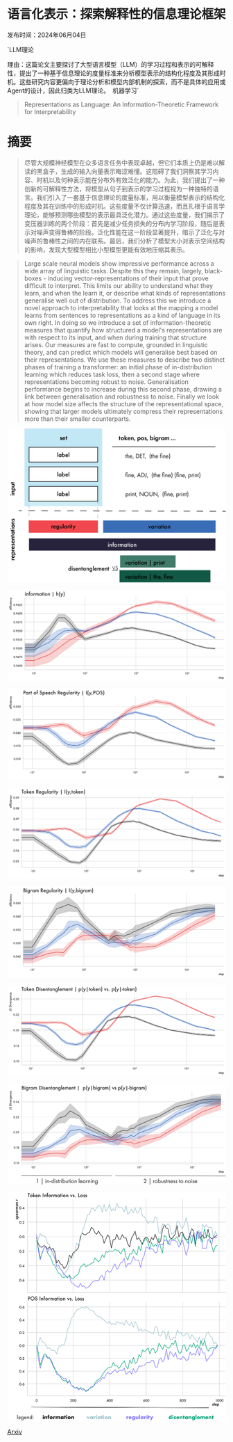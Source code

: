 # 语言化表示：探索解释性的信息理论框架

发布时间：2024年06月04日

`LLM理论

理由：这篇论文主要探讨了大型语言模型（LLM）的学习过程和表示的可解释性，提出了一种基于信息理论的度量标准来分析模型表示的结构化程度及其形成时机。这些研究内容更偏向于理论分析和模型内部机制的探索，而不是具体的应用或Agent的设计，因此归类为LLM理论。` `机器学习`

> Representations as Language: An Information-Theoretic Framework for Interpretability

# 摘要

> 尽管大规模神经模型在众多语言任务中表现卓越，但它们本质上仍是难以解读的黑盒子，生成的输入向量表示晦涩难懂。这阻碍了我们洞察其学习内容、时机以及何种表示能在分布外有效泛化的能力。为此，我们提出了一种创新的可解释性方法，将模型从句子到表示的学习过程视为一种独特的语言。我们引入了一套基于信息理论的度量标准，用以衡量模型表示的结构化程度及其在训练中的形成时机。这些度量不仅计算迅速，而且扎根于语言学理论，能够预测哪些模型的表示最具泛化潜力。通过这些度量，我们揭示了变压器训练的两个阶段：首先是减少任务损失的分布内学习阶段，随后是表示对噪声变得鲁棒的阶段。泛化性能在这一阶段显著提升，暗示了泛化与对噪声的鲁棒性之间的内在联系。最后，我们分析了模型大小对表示空间结构的影响，发现大型模型相比小型模型更能有效地压缩其表示。

> Large scale neural models show impressive performance across a wide array of linguistic tasks. Despite this they remain, largely, black-boxes - inducing vector-representations of their input that prove difficult to interpret. This limits our ability to understand what they learn, and when the learn it, or describe what kinds of representations generalise well out of distribution. To address this we introduce a novel approach to interpretability that looks at the mapping a model learns from sentences to representations as a kind of language in its own right. In doing so we introduce a set of information-theoretic measures that quantify how structured a model's representations are with respect to its input, and when during training that structure arises. Our measures are fast to compute, grounded in linguistic theory, and can predict which models will generalise best based on their representations. We use these measures to describe two distinct phases of training a transformer: an initial phase of in-distribution learning which reduces task loss, then a second stage where representations becoming robust to noise. Generalisation performance begins to increase during this second phase, drawing a link between generalisation and robustness to noise. Finally we look at how model size affects the structure of the representational space, showing that larger models ultimately compress their representations more than their smaller counterparts.

![语言化表示：探索解释性的信息理论框架](../../../paper_images/2406.02449/cover_fig.png)

![语言化表示：探索解释性的信息理论框架](../../../paper_images/2406.02449/information.png)

![语言化表示：探索解释性的信息理论框架](../../../paper_images/2406.02449/pos_regularity.png)

![语言化表示：探索解释性的信息理论框架](../../../paper_images/2406.02449/token_regularity.png)

![语言化表示：探索解释性的信息理论框架](../../../paper_images/2406.02449/bigram_regularity.png)

![语言化表示：探索解释性的信息理论框架](../../../paper_images/2406.02449/token_disentanglement.png)

![语言化表示：探索解释性的信息理论框架](../../../paper_images/2406.02449/bigram_disentanglement.png)

![语言化表示：探索解释性的信息理论框架](../../../paper_images/2406.02449/loss_vs_measures.png)

[Arxiv](https://arxiv.org/abs/2406.02449)